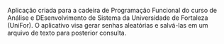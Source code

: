 Aplicação criada para a cadeira de Programação Funcional do curso de Análise e DEsenvolvimento de Sistema da Universidade de Fortaleza (UniFor). O aplicativo visa gerar senhas aleatórias e salvá-las em um arquivo de texto para posterior consulta.
